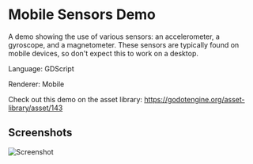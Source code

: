 # Mobile Sensors Demo

A demo showing the use of various sensors: an accelerometer, a gyroscope, and a magnetometer.
These sensors are typically found on mobile devices, so don't expect this to work on a desktop.

Language: GDScript

Renderer: Mobile

Check out this demo on the asset library: https://godotengine.org/asset-library/asset/143

## Screenshots

![Screenshot](screenshots/sensors.webp)
